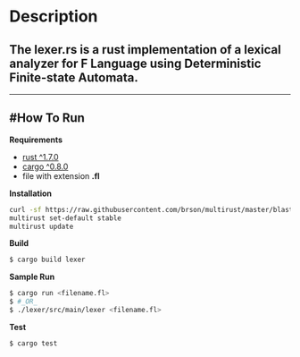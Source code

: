 # Description
## The **lexer.rs** is a rust implementation of a lexical analyzer for F Language using Deterministic Finite-state Automata.
-------------


#How To Run
-------------

**Requirements**

- [rust ^1.7.0](https://www.rust-lang.org/downloads.html)
- [cargo ^0.8.0](http://doc.crates.io/)
- file with extension **.fl**

**Installation**
```bash
curl -sf https://raw.githubusercontent.com/brson/multirust/master/blastoff.sh | sh
multirust set-default stable
multirust update
```

**Build**
```bash
$ cargo build lexer
```

**Sample Run**
```bash
$ cargo run <filename.fl>
$ #_OR_
$ ./lexer/src/main/lexer <filename.fl>
```

**Test**
```bash
$ cargo test
```
